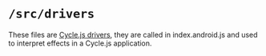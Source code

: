 # `/src/drivers`

These files are [Cycle.js drivers](https://cycle.js.org/drivers.html), they are called in index.android.js and used to interpret effects in a Cycle.js application.
